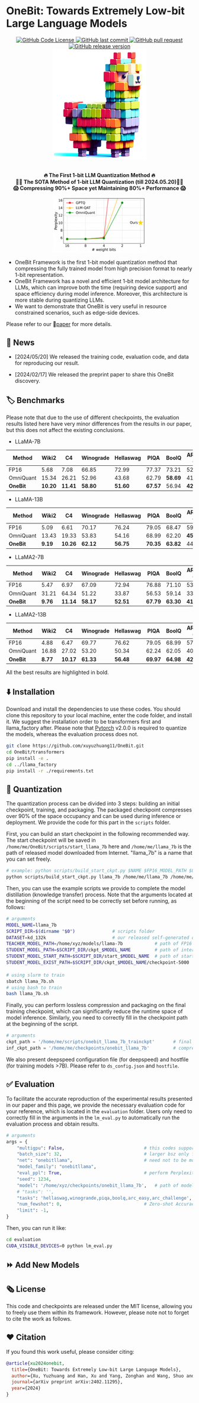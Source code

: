 # OneBit: Towards Extremely Low-bit Large Language Models

<div align="center">
  <a href="LICENSE">
    <img src="https://img.shields.io/github/license/xuyuzhuang11/OneBit" alt="GitHub Code License">
  </a>
  <a href="https://github.com/xuyuzhuang11/OneBit/commits/main">
    <img src="https://img.shields.io/github/last-commit/xuyuzhuang11/OneBit" alt="GitHub last commit">
  </a>
  <a href="https://github.com/xuyuzhuang11/OneBit/pulls">
    <img src="https://img.shields.io/badge/PRs-welcome-blue" alt="GitHub pull request">
  </a>
  <a href="https://github.com/xuyuzhuang11/OneBit">
    <img src="https://img.shields.io/github/v/release/xuyuzhuang11/OneBit" alt="GitHub release version">
  </a>
  <br>
  <img src="imgs/logo.png" style="width: 50%">
</div>

<p align="center">
  <br>
  <strong>🔥 The First 1-bit LLM Quantization Method 🔥</strong>
  <br>
  <strong>👍🏻 The SOTA Method of 1-bit LLM Quantization (till 2024.05.20)👍🏻</strong>
  <br>
  <strong>😱 Compressing 90%+ Space yet Maintaining 80%+ Performance 😱</strong>
  <br>
</p>

<div align="center">
  <img src="imgs/star.png" style="width: 50%;">
</div>

- OneBit Framework is the first 1-bit model quantization method that compressing the fully trained model from high precision format to nearly 1-bit representation.
- OneBit Framework has a novel and efficient 1-bit model architecture for LLMs, which can improve both the time (requiring device support) and space efficiency during model inference. Moreover, this architecture is more stable during quantizing LLMs.
- We want to demonstrate that OneBit is very useful in resource constrained scenarios, such as edge-side devices.

Please refer to our 📃[paper](https://arxiv.org/abs/2402.11295) for more details.

## 📰 News

- [2024/05/20] We released the training code, evaluation code, and data for reproducing our result.

- [2024/02/17] We released the preprint paper to share this OneBit discovery.

## 🏷️ Benchmarks

Please note that due to the use of different checkpoints, the evaluation results listed here have very minor differences from the results in our paper, but this does not affect the existing conclusions.

- LLaMA-7B

| Method | Wiki2 | C4 | Winograde | Hellaswag | PIQA | BoolQ | ARC-e | ARC-c | avg. |
|--------|-------|----|-----------|-----------|------|-------|-------|-------|------|
| FP16 | 5.68 | 7.08 | 66.85 | 72.99 | 77.37 | 73.21 | 52.53 | 41.38 | 64.06 |
| OmniQuant | 15.34 | 26.21 | 52.96 | 43.68 | 62.79 | **58.69** | 41.54 | 29.35 | 48.17 |
| **OneBit** | **10.20** | **11.41** | **58.80** | **51.60** | **67.57** | 56.94 | **42.60** | **30.20** | **51.29** |

- LLaMA-13B

| Method | Wiki2 | C4 | Winograde | Hellaswag | PIQA | BoolQ | ARC-e | ARC-c | avg. |
|--------|-------|----|-----------|-----------|------|-------|-------|-------|------|
| FP16 | 5.09 | 6.61 | 70.17 | 76.24 | 79.05 | 68.47 | 59.85 | 44.54 | 66.39 |
| OmniQuant | 13.43 | 19.33 | 53.83 | 54.16 | 68.99 | 62.20 | **45.50** | 30.38 | 52.51 |
| **OneBit** | **9.19** | **10.26** | **62.12** | **56.75** | **70.35** | **63.82** | 44.57 | **31.83** | **54.91** |

- LLaMA2-7B

| Method | Wiki2 | C4 | Winograde | Hellaswag | PIQA | BoolQ | ARC-e | ARC-c | avg. |
|--------|-------|----|-----------|-----------|------|-------|-------|-------|------|
| FP16 | 5.47 | 6.97 | 67.09 | 72.94 | 76.88 | 71.10 | 53.58 | 40.61 | 63.70 |
| OmniQuant | 31.21 | 64.34 | 51.22 | 33.87 | 56.53 | 59.14 | 33.63 | 24.32 | 43.12 |
| **OneBit** | **9.76** | **11.14** | **58.17** | **52.51** | **67.79** | **63.30** | **41.67** | **29.35** | **52.13** |

- LLaMA2-13B

| Method | Wiki2 | C4 | Winograde | Hellaswag | PIQA | BoolQ | ARC-e | ARC-c | avg. |
|--------|-------|----|-----------|-----------|------|-------|-------|-------|------|
| FP16 | 4.88 | 6.47 | 69.77 | 76.62 | 79.05 | 68.99 | 57.95 | 44.20 | 66.10 |
| OmniQuant | 16.88 | 27.02 | 53.20 | 50.34 | 62.24 | 62.05 | 40.66 | 29.61 | 49.68 |
| **OneBit** | **8.77** | **10.17** | **61.33** | **56.48** | **69.97** | **64.98** | **42.85** | **33.79** | **54.90** |

All the best results are highlighted in bold.

## ⬇️ Installation

Download and install the dependencies to use these codes. You should clone this repository to your local machine, enter the code folder, and install it. We suggest the installation order to be transformers first and llama_factory after. Please note that [Pytorch](https://pytorch.org/) v2.0.0 is required to quantize the models, whereas the evaluation process does not.

```bash
git clone https://github.com/xuyuzhuang11/OneBit.git
cd OneBit/transformers
pip install -e .
cd ../llama_factory
pip install -r ./requirements.txt
```

## 🏁 Quantization

The quantization process can be divided into 3 steps: building an initial checkpoint, training, and packaging. The packaged checkpoint compresses over 90% of the space occupancy and can be used during inference or deployment. We provide the code for this part in the `scripts` folder.

First, you can build an start checkpoint in the following recommended way. The start checkpoint will be saved in `/home/me/OneBit/scripts/start_llama_7b` here and `/home/me/llama_7b` is the path of released model downloaded from Internet. "llama_7b" is a name that you can set freely.

```bash
# example: python scripts/build_start_ckpt.py $NAME $FP16_MODEL_PATH $OUTPUT_CKPT_PATH
python scripts/build_start_ckpt.py llama_7b /home/me/llama_7b /home/me/OneBit/scripts/start_llama_7b
```

Then, you can use the example scripts we provide to complete the model distillation (knowledge transfer) process. Note that the arguments located at the beginning of the script need to be correctly set before running, as follows:

```bash
# arguments
MODEL_NAME=llama_7b
SCRIPT_DIR=$(dirname "$0")              # scripts folder
DATASET=kd_132k                         # our released self-generated data, need not to be modified
TEACHER_MODEL_PATH=/home/xyz/models/llama-7b            # path of FP16 model
STUDENT_MODEL_PATH=$SCRIPT_DIR/ckpt_$MODEL_NAME         # path of intermediate checkpoints to be saved
STUDENT_MODEL_START_PATH=$SCRIPT_DIR/start_$MODEL_NAME  # path of start checkpoint
STUDENT_MODEL_EXIST_PATH=$SCRIPT_DIR/ckpt_$MODEL_NAME/checkpoint-5000   # if you want to continue training process from a intermediate checkpoints

# using slurm to train
sbatch llama_7b.sh
# using bash to train
bash llama_7b.sh
```

Finally, you can perform lossless compression and packaging on the final training checkpoint, which can significantly reduce the runtime space of model inference. Similarly, you need to correctly fill in the checkpoint path at the beginning of the script.

```python
# arguments
ckpt_path = '/home/me/scripts/onebit_llama_7b_trainckpt'       # final training checkpoint
inf_ckpt_path = '/home/me/checkpoints/onebit_llama_7b'         # compressed checkpoint to be saved
```

We also present deepspeed configuration file (for deepspeed) and hostfile (for training models >7B). Please refer to `ds_config.json` and `hostfile`.

## ✅ Evaluation

To facilitate the accurate reproduction of the experimental results presented in our paper and this page, we provide the necessary evaluation code for your reference, which is located in the `evaluation` folder. Users only need to correctly fill in the arguments in the `lm_eval.py` to automatically run the evaluation process and obtain results.

```python
# arguments
args = {
    "multigpu": False,                              # this codes support multigpu evaluation
    "batch_size": 32,                               # larger bsz only for compressed checkpoints :-)
    "net": "onebitllama",                           # need not to be modified for llama
    "model_family": "onebitllama",
    "eval_ppl": True,                               # perform Perplexity evaluation
    "seed": 1234,
    "model": '/home/xyz/checkpoints/onebit_llama_7b',   # path of model checkpoint, important!
    # "tasks": '',
    "tasks": 'hellaswag,winogrande,piqa,boolq,arc_easy,arc_challenge',
    "num_fewshot": 0,                               # Zero-shot Accuracy
    "limit": -1,
}
```

Then, you can run it like:

```bash
cd evaluation
CUDA_VISIBLE_DEVICES=0 python lm_eval.py
```

## ⏩ Add New Models

## 🗞 License

This code and checkpoints are released under the MIT license, allowing you to freely use them within its framework. However, please note not to forget to cite the work as follows.

## ❤️ Citation

If you found this work useful, please consider citing:

```bibtex
@article{xu2024onebit,
  title={OneBit: Towards Extremely Low-bit Large Language Models},
  author={Xu, Yuzhuang and Han, Xu and Yang, Zonghan and Wang, Shuo and Zhu, Qingfu and Liu, Zhiyuan and Liu, Weidong and Che, Wanxiang},
  journal={arXiv preprint arXiv:2402.11295},
  year={2024}
}
```